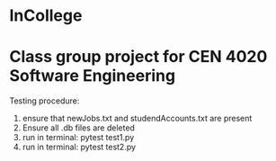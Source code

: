 # InCollege

# Class group project for CEN 4020 Software Engineering

Testing procedure: 

1. ensure that newJobs.txt and studendAccounts.txt are present
2. Ensure all .db files are deleted
3. run in terminal: pytest test1.py
4. run in terminal: pytest test2.py
